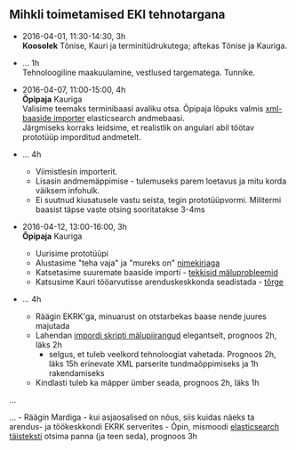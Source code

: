 ## Mihkli toimetamised EKI tehnotargana

- 2016-04-01, 11:30-14:30, 3h  
    **Koosolek** Tõnise, Kauri ja terminitüdrukutega; aftekas Tõnise ja Kauriga.

- ... 1h  
    Tehnoloogiline maakuulamine, vestlused targematega. Tunnike.

- 2016-04-07, 11:00-15:00, 4h  
    **Õpipaja** Kauriga  
    Valisime teemaks terminibaasi avaliku otsa. Õpipaja lõpuks valmis [xml-baaside importer](https://github.com/mitselek/termconv) elasticsearch andmebaasi.  
    Järgmiseks korraks leidsime, et realistlik on angulari abil töötav prototüüp imporditud andmetelt.

- ... 4h
    - Viimistlesin importerit.
    - Lisasin andmemäppimise - tulemuseks parem loetavus ja mitu korda väiksem infohulk.
    - Ei suutnud kiusatusele vastu seista, tegin prototüüpvormi. Militermi baasist täpse vaste otsing sooritatakse 3-4ms

- 2016-04-12, 13:00-16:00, 3h  
    **Õpipaja** Kauriga  
    - Uurisime prototüüpi
    - Alustasime "teha vaja" ja "mureks on" [nimekirjaga](https://github.com/kaur2k/termconv/issues)
    - Katsetasime suuremate baaside importi - [tekkisid mäluprobleemid](https://github.com/kaur2k/termconv/issues/6)
    - Katsusime Kauri tööarvutisse arenduskeskkonda seadistada - [tõrge](https://github.com/kaur2k/termconv/issues/4)

- ... 4h
    - Räägin EKRK'ga, minuarust on otstarbekas baase nende juures majutada
    - Lahendan [impordi skripti mälupiirangud](https://github.com/kaur2k/termconv/issues/6) elegantselt, prognoos 2h, läks 2h
        - selgus, et tuleb veelkord tehnoloogiat vahetada. Prognoos 2h, läks 15h erinevate XML parserite tundmaõppimiseks ja 1h rakendamiseks
    - Kindlasti tuleb ka mäpper ümber seada, prognoos 2h, läks 1h

...

...
    - Räägin Mardiga - kui asjaosalised on nõus, siis kuidas näeks ta arendus- ja töökeskkondi EKRK serverites
    - Õpin, mismoodi [elasticsearch täisteksti](https://github.com/kaur2k/termconv/issues/1) otsima panna (ja teen seda), prognoos 3h
